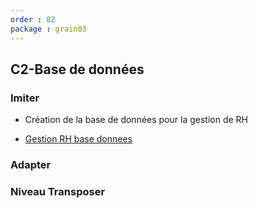 ```yaml
---
order : 82
package : grain03
---
```


## C2-Base de données

### Imiter

- Création de la base de données pour la gestion de RH

- [Gestion RH base donnees](https://github.com/solicoders/soli-lms/issues/83)
  
### Adapter

###  Niveau Transposer


